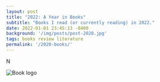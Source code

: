 ```yaml
---
layout: post
title: "2022: A Year in Books"
subtitle: "Books I read (or currently reading) in 2022."
date: 2022-01-01 23:45:13 -0400
background: '/img/posts/post-2020.jpg'
tags: books review literature
permalink: '/2020-books/'
---
```


<p class="text-justify">N</p>

![Book logo](/img/posts/city.jpg)
